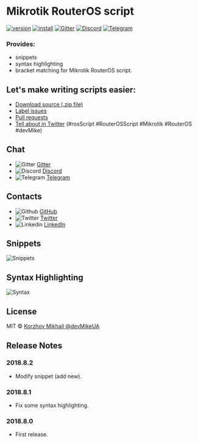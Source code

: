 # Mikrotik RouterOS script
[![version](https://vsmarketplacebadge.apphb.com/version/devMike.mikrotik-routeros-script.svg)][_1]
[![install](https://vsmarketplacebadge.apphb.com/installs-short/devMike.mikrotik-routeros-script.svg)][_1]
[![Gitter](https://img.shields.io/badge/chat-Gitter-brightgreen.svg)][_2]
[![Discord](https://img.shields.io/badge/chat-Discord-brightgreen.svg)][_3]
[![Telegram](https://img.shields.io/badge/chat-Telegram-brightgreen.svg)][_4]


[_1]:https://marketplace.visualstudio.com/items?itemName=devMike.mikrotik-routeros-script
[_2]:https://gitter.im/Mikrotik-RouterOS-script/LetsTalk?utm_source=share-link&utm_medium=link&utm_campaign=share-link
[_3]:https://discordapp.com/channels/488241725085712385/488241725635035139
[_4]:https://t.me/rosscript

### Provides:
- snippets
- syntax highlighting
- bracket matching for Mikrotik RouterOS script.

## Let's make writing scripts easier:
- [Download source (.zip file)][1]
- [Label issues][2]
- [Pull requests][3]
- [Tell about in Twitter][4] (#rosScript #RouterOSScript #Mikrotik #RouterOS #devMike)

[1]:https://github.com/devMikeUA/vscode_mikrotik_routeros_script/archive/master.zip
[2]:https://github.com/devMikeUA/vscode_mikrotik_routeros_script/issues
[3]:https://github.com/devMikeUA/vscode_mikrotik_routeros_script/pulls
[4]:https://www.twitter.com/home?status=%20%23rosScript%20%23RouterOSScript%20%23Mikrotik%20%23RouterOS%20%23devMike%20Let's%20make%20writing%20scripts%20easier%20%23VSMarketplace%3A%20https%3A%2F%2Fmarketplace.visualstudio.com%2Fitems%3FitemName%3DdevMike.mikrotik-routeros-script

## Chat

- ![Gitter](https://github.com/devMikeUA/vscode_mikrotik_routeros_script/raw/master/.res/gitter_24.png) [Gitter][_2]
- ![Discord](https://github.com/devMikeUA/vscode_mikrotik_routeros_script/raw/master/.res/discord_24.png) [Discord][_3]
- ![Telegram](https://github.com/devMikeUA/vscode_mikrotik_routeros_script/raw/master/.res/telegram_24.png) [Telegram][_4]

## Contacts
- ![Github](https://github.com/devMikeUA/vscode_mikrotik_routeros_script/raw/master/.res/github_24.png) [GitHub](https://github.com/devMikeUA/)
- ![Twitter](https://github.com/devMikeUA/vscode_mikrotik_routeros_script/raw/master/.res/twitter_24.png) [Twitter](https://twitter.com/devMikeUA/)
- ![Linkedin](https://github.com/devMikeUA/vscode_mikrotik_routeros_script/raw/master/.res/linkedin_24.png) [LinkedIn](https://www.linkedin.com/in/devMikeUA/)

## Snippets

![Snippets](https://github.com/devMikeUA/vscode_mikrotik_routeros_script/raw/master/images/example.gif)

## Syntax Highlighting

![Syntax](https://github.com/devMikeUA/vscode_mikrotik_routeros_script/raw/master/images/example.png)

## License

MIT © [Korzhov Mikhail @devMikeUA](https://github.com/devMikeUA)

## Release Notes

### 2018.8.2
- Modify snippet (add new).

### 2018.8.1
- Fix some syntax highlighting.

### 2018.8.0
- First release.